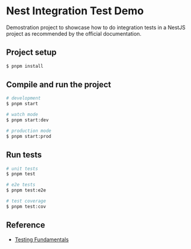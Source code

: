 # Nest Integration Test Demo

Demostration project to showcase how to do integration tests in a NestJS project as recommended by the official documentation.

## Project setup

```bash
$ pnpm install
```

## Compile and run the project

```bash
# development
$ pnpm start

# watch mode
$ pnpm start:dev

# production mode
$ pnpm start:prod
```

## Run tests

```bash
# unit tests
$ pnpm test

# e2e tests
$ pnpm test:e2e

# test coverage
$ pnpm test:cov
```

## Reference

- [Testing Fundamentals](https://docs.nestjs.com/fundamentals/testing#testing)